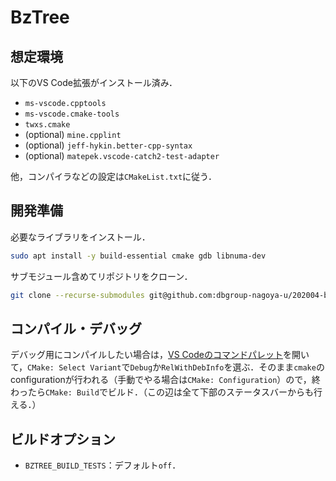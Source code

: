 # BzTree

## 想定環境

以下のVS Code拡張がインストール済み．

- `ms-vscode.cpptools`
- `ms-vscode.cmake-tools`
- `twxs.cmake`
- (optional) `mine.cpplint`
- (optional) `jeff-hykin.better-cpp-syntax`
- (optional) `matepek.vscode-catch2-test-adapter`

他，コンパイラなどの設定は`CMakeList.txt`に従う．

## 開発準備

必要なライブラリをインストール．

```bash
sudo apt install -y build-essential cmake gdb libnuma-dev
```

サブモジュール含めてリポジトリをクローン．

```bash
git clone --recurse-submodules git@github.com:dbgroup-nagoya-u/202004-bztree.git
```

## コンパイル・デバッグ

デバッグ用にコンパイルしたい場合は，[VS Codeのコマンドパレット](https://code.visualstudio.com/docs/getstarted/userinterface#_command-palette)を開いて，`CMake: Select Variant`で`Debug`か`RelWithDebInfo`を選ぶ．そのまま`cmake`のconfigurationが行われる（手動でやる場合は`CMake: Configuration`）ので，終わったら`CMake: Build`でビルド．（この辺は全て下部のステータスバーからも行える．）

## ビルドオプション

- `BZTREE_BUILD_TESTS`：デフォルト`off`．
